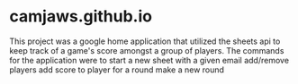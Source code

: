 # camjaws.github.io
This project was a google home application that utilized the sheets api to keep track of a game's score amongst a group of players. 
The commands for the application were to start a new sheet with a given email
add/remove players
add score to player for a round
make a new round


